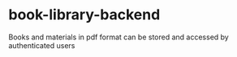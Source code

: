 # book-library-backend
Books and materials in pdf format can be stored and accessed by authenticated users
